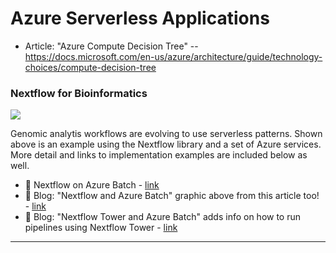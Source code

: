 # Azure Serverless Applications

- Article: "Azure Compute Decision Tree" -- https://docs.microsoft.com/en-us/azure/architecture/guide/technology-choices/compute-decision-tree 

### Nextflow for Bioinformatics

<img src="https://seqera.io/static/a85bb6dc84e1a06d6564e0ac0855e744/42cbc/blog-nextflow-and-azure-batch-part-1-of-2-1.png">  

Genomic analytis workflows are evolving to use serverless patterns.  Shown above is an example using the Nextflow library and a set of Azure services. More detail and links to implementation examples are included below as well.

- 📄 Nextflow on Azure Batch - [link](https://www.nextflow.io/blog/2021/introducing-nextflow-for-azure-batch.html)
- 📘 Blog: "Nextflow and Azure Batch" graphic above from this article too! - [link](https://seqera.io/blog/nextflow-and-azure-batch-part-1-of-2)
- 📘 Blog: "Nextflow Tower and Azure Batch" adds info on how to run pipelines using Nextflow Tower - [link](https://seqera.io/blog/nextflow-and-azure-batch-working-with-tower-part-2-of-2)


----
